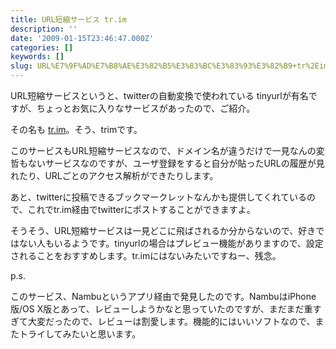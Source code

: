 ```yaml
---
title: URL短縮サービス tr.im
description: ''
date: '2009-01-15T23:46:47.000Z'
categories: []
keywords: []
slug: URL%E7%9F%AD%E7%B8%AE%E3%82%B5%E3%83%BC%E3%83%93%E3%82%B9+tr%2Eim
---
```

URL短縮サービスというと、twitterの自動変換で使われている tinyurlが有名ですが、ちょっとお気に入りなサービスがあったので、ご紹介。

その名も [tr.im](http://tr.im/)。そう、trimです。

このサービスもURL短縮サービスなので、ドメイン名が違うだけで一見なんの変哲もないサービスなのですが、ユーザ登録をすると自分が貼ったURLの履歴が見れたり、URLごとのアクセス解析ができたりします。

あと、twitterに投稿できるブックマークレットなんかも提供してくれているので、これでtr.im経由でtwitterにポストすることができますよ。

そうそう、URL短縮サービスは一見どこに飛ばされるか分からないので、好きではない人もいるようです。tinyurlの場合はプレビュー機能がありますので、設定されることをおすすめします。tr.imにはないみたいですねー、残念。

p.s.

このサービス、Nambuというアプリ経由で発見したのです。NambuはiPhone版/OS X版とあって、レビューしようかなと思っていたのですが、まだまだ重すぎて大変だったので、レビューは割愛します。機能的にはいいソフトなので、またトライしてみたいと思います。